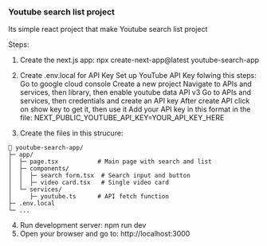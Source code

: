 ### Youtube search list project

Its simple react project that make  Youtube search list project

Steps:

1. Create the next.js app: npx create-next-app@latest youtube-search-app<br>

2. Create .env.local for API Key
Set up YouTube API Key folwing this steps:
Go to google cloud console
Create a new project
Navigate to APIs and services, then library, then enable youtube data API v3
Go to APIs and services, then credentials and create an API key
After create API click on show key to get it, then use it
Add your API key in this format in the file: NEXT_PUBLIC_YOUTUBE_API_KEY=YOUR_API_KEY_HERE <br>

3. Create the files in this strucure:
```
📁 youtube-search-app/
├─ app/
│  ├─ page.tsx           # Main page with search and list
│  ├─ components/
│  │  ├─ search form.tsx  # Search input and button
│  │  ├─ video card.tsx   # Single video card
│  └─ services/
│     ├─ youtube.ts      # API fetch function
├─ .env.local
└─ ...
```

4. Run development server: npm run dev<br>
5. Open your browser and go to: http://localhost:3000

